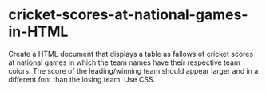 # cricket-scores-at-national-games-in-HTML
Create a HTML document that displays a table as fallows of cricket scores at national games in which the team names have their respective team colors. The score of the leading/winning team should appear larger and in a different font than the losing team. Use CSS. 
